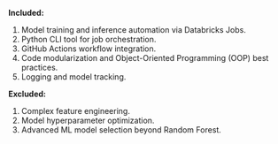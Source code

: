 **Included:**

1. Model training and inference automation via Databricks Jobs.
2. Python CLI tool for job orchestration.
3. GitHub Actions workflow integration.
4. Code modularization and Object-Oriented Programming (OOP) best practices.
5. Logging and model tracking.

**Excluded:**

1. Complex feature engineering.
2. Model hyperparameter optimization.
3. Advanced ML model selection beyond Random Forest.